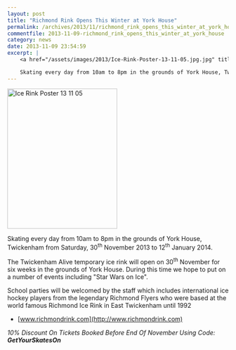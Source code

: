 ```yaml
---
layout: post
title: "Richmond Rink Opens This Winter at York House"
permalink: /archives/2013/11/richmond_rink_opens_this_winter_at_york_house.html
commentfile: 2013-11-09-richmond_rink_opens_this_winter_at_york_house
category: news
date: 2013-11-09 23:54:59
excerpt: |
    <a href="/assets/images/2013/Ice-Rink-Poster-13-11-05.jpg.jpg" title="See larger version of - Ice Rink Poster 13 11 05"><img src="/assets/images/2013/Ice-Rink-Poster-13-11-05_thumb.jpg" width="150" height="191" alt="Ice Rink Poster 13 11 05" class="photo right" /></a>

    Skating every day from 10am to 8pm in the grounds of York House, Twickenham from Saturday, 30<sup>th</sup> November 2013 to 12<sup>th</sup> January 2014.
---
```


<a href="/assets/images/2013/Ice-Rink-Poster-13-11-05.jpg.jpg" title="See larger version of - Ice Rink Poster 13 11 05"><img src="/assets/images/2013/Ice-Rink-Poster-13-11-05_thumb.jpg" width="250" height="319" alt="Ice Rink Poster 13 11 05" class="photo right" /></a>

Skating every day from 10am to 8pm in the grounds of York House, Twickenham from Saturday, 30<sup>th</sup> November 2013 to 12<sup>th</sup> January 2014.

The Twickenham Alive temporary ice rink will open on 30<sup>th</sup> November for six weeks in the grounds of York House. During this time we hope to put on a number of events including "Star Wars on Ice".

School parties will be welcomed by the staff which includes international ice hockey players from the legendary Richmond Flyers who were based at the world famous Richmond Ice Rink in East Twickenham until 1992

-   [www.richmondrink.com](http://www.richmondrink.com)

<em>10% Discount On Tickets Booked Before End Of November Using Code: **GetYourSkatesOn**</em>
